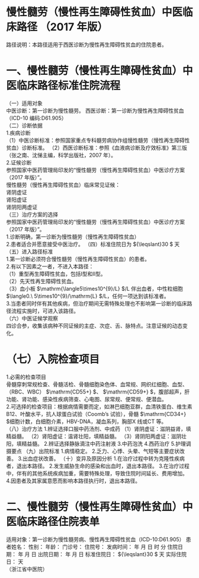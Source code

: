 # 慢性髓劳（慢性再生障碍性贫血）中医临床路径 （2017 年版）  
路径说明：本路径适用于西医诊断为慢性再生障碍性贫血的住院患者。  
# 一、慢性髓劳（慢性再生障碍性贫血）中医临床路径标准住院流程  
（一）适用对象  
中医诊断：第一诊断为慢性髓劳。 西医诊断：第一诊断为慢性再生障碍性贫血（ICD-10 编码:D61.905）  
（二）诊断依据  
1.疾病诊断  
（1）中医诊断标准：参照国家重点专科髓劳病协作组慢性髓劳（慢性再生障碍性贫血）诊断标准。 （2）西医诊断标准：参照《血液病诊断及疗效标准》第三版（张之南、沈悌主编，科学出版社，2007 年）。  
2.证候诊断  
参照国家中医药管理局印发的“慢性髓劳（慢性再生障碍性贫血）中医诊疗方案（2017 年版）”。  
慢性髓劳（慢性再生障碍性贫血）临床常见证候：  
肾阴虚证  
肾阳虚证  
肾阴阳两虚证  
（三）治疗方案的选择  
参照国家中医药管理局印发的“慢性髓劳（慢性再生障碍性贫血）中医诊疗方案（2017 年版）”。  
1.诊断明确，第一诊断为慢性髓劳（慢性再生障碍性贫血）  
2.患者适合并愿意接受中医治疗。 （四）标准住院日为 ${\leqslant}30 $ 天  
（五）进入路径标准  
1.第一诊断必须符合慢性髓劳（慢性再生障碍性贫血）的患者。  
2.有以下因素之一者，不进入本路径：  
（1）重型再生障碍性贫血，包括Ⅰ型和Ⅱ型。  
（2）先天性再生障碍性贫血。  
（3）血小板 $\mathrm{\langle5\times10^{9}/L} $/L 伴出血者，中性粒细胞 $\langle0.\ 5\times10^{9}/\mathrm{L} $/L，任何一项达到该标准者。  
3.当患者同时伴有其他疾病，但治疗期间无需特殊处理也不影响第一诊断的临床路径流程实施时，可进入该路径。  
（六）中医证候学观察  
四诊合参，收集该病种不同证候的主症、次症、舌、脉特点。注意证候的动态变化。  
# （七）入院检查项目  
1.必需的检查项目  
骨髓穿刺常规检查、骨髓活检、骨髓细胞染色体、血常规、网织红细胞、血型、（RBC、WBC） $\mathrm{CD55+} $、 $\mathrm{CD59+} $，腹部超声，肝功能、肾功能、感染性疾病筛查、心电图、尿常规、便常规、便潜血。  
2.可选择的检查项目：根据病情需要而定，如淋巴细胞亚群，血清铁蛋白、维生素B12、叶酸水平，抗人球蛋白试验（Coomb’s 试验），骨髓 $\mathrm{CD34+} $细胞计数，白细胞介素，HBV-DNA，凝血系列，胸部X 线或CT 等。  
（八）治疗方法 1.辨证选择口服中药汤剂、中成药 （1）肾阴虚证：滋阴益肾，填精益髓。 （2）肾阳虚证：温肾壮阳，填精益髓。 （3）肾阴阳两虚证：滋阴壮阳，填精益髓。 2.辨证选择静脉滴注中药注射液  3.中药泡洗  4.西药治疗  5.护理调摄要点 （九）出院标准 1.病情稳定。 2.乏力、心悸、头晕、气短等主要症状改善。 3.出血症状改善。 （十）变异及原因分析 1.在治疗过程中转为克隆性疾病者，退出本路径。 2.发生威胁生命的感染和出血时，退出本路径。 3.在治疗过程中，伴有的其他系统疾病加重，需要特殊处理，导致住院时间延长、费用增加。  
4.因患者及其家属意愿而影响本路径执行时，退出本路径。  
# 二、慢性髓劳（慢性再生障碍性贫血）中医临床路径住院表单  
适用对象：第一诊断为慢性髓劳病、慢性再生障碍性贫血（ICD-10:D61.905） 患者姓名：          性别：    年龄：    门诊号：         住院号：            发病时间：   年  月  日  时  分  住院日期：   年  月  日 出院日期：   年  月   日 标准住院日： ${\leqslant}30 $ 天             实际住院日：   天  
（浙江省中医院）  
